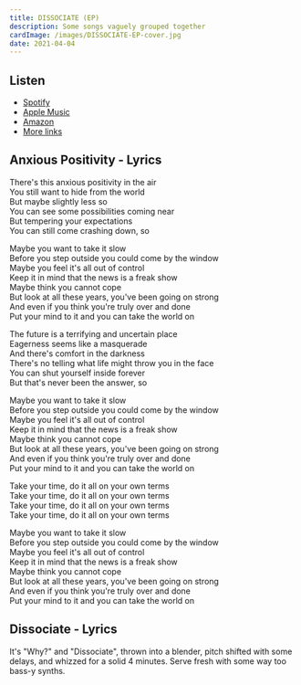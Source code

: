 ```yaml
---
title: DISSOCIATE (EP)
description: Some songs vaguely grouped together
cardImage: /images/DISSOCIATE-EP-cover.jpg
date: 2021-04-04
---
```


## Listen

* [Spotify](https://open.spotify.com/album/4DX0aR3xov4rVxRoWGytvP)
* [Apple Music](https://music.apple.com/us/album/dissociate-ep/1561661500?uo=4)
* [Amazon](http://www.amazon.com/gp/product/B091SJQ913)
* [More links](https://distrokid.com/hyperfollow/filipwieland/dissociate-ep)

## Anxious Positivity - Lyrics

There's this anxious positivity in the air\
You still want to hide from the world\
But maybe slightly less so\
You can see some possibilities coming near\
But tempering your expectations\
You can still come crashing down, so

Maybe you want to take it slow\
Before you step outside you could come by the window\
Maybe you feel it's all out of control\
Keep it in mind that the news is a freak show\
Maybe think you cannot cope\
But look at all these years, you've been going on strong\
And even if you think you're truly over and done\
Put your mind to it and you can take the world on

The future is a terrifying and uncertain place\
Eagerness seems like a masquerade\
And there's comfort in the darkness\
There's no telling what life might throw you in the face\
You can shut yourself inside forever\
But that's never been the answer, so

Maybe you want to take it slow\
Before you step outside you could come by the window\
Maybe you feel it's all out of control\
Keep it in mind that the news is a freak show\
Maybe think you cannot cope\
But look at all these years, you've been going on strong\
And even if you think you're truly over and done\
Put your mind to it and you can take the world on

Take your time, do it all on your own terms\
Take your time, do it all on your own terms\
Take your time, do it all on your own terms\
Take your time, do it all on your own terms

Maybe you want to take it slow\
Before you step outside you could come by the window\
Maybe you feel it's all out of control\
Keep it in mind that the news is a freak show\
Maybe think you cannot cope\
But look at all these years, you've been going on strong\
And even if you think you're truly over and done\
Put your mind to it and you can take the world on

## Dissociate - Lyrics

It's "Why?" and "Dissociate", thrown into a blender, pitch shifted with some delays, and whizzed
for a solid 4 minutes. Serve fresh with some way too bass-y synths.